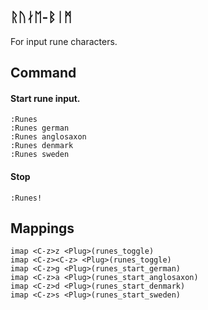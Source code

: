 ## ᚱᚢᛅᛖ-ᛒᛁᛗ

For input rune characters.

## Command

#### Start rune input.

    :Runes
    :Runes german
    :Runes anglosaxon
    :Runes denmark
    :Runes sweden

#### Stop

    :Runes!

## Mappings

    imap <C-z>z <Plug>(runes_toggle)
    imap <C-z><C-z> <Plug>(runes_toggle)
    imap <C-z>g <Plug>(runes_start_german)
    imap <C-z>a <Plug>(runes_start_anglosaxon)
    imap <C-z>d <Plug>(runes_start_denmark)
    imap <C-z>s <Plug>(runes_start_sweden)

